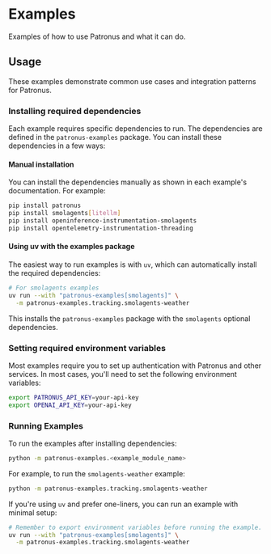 # Examples

Examples of how to use Patronus and what it can do.

## Usage

These examples demonstrate common use cases and integration patterns for Patronus.

### Installing required dependencies

Each example requires specific dependencies to run. The dependencies are defined in the `patronus-examples` package. You can install these dependencies in a few ways:

#### Manual installation

You can install the dependencies manually as shown in each example's documentation. For example:

```bash
pip install patronus
pip install smolagents[litellm]
pip install openinference-instrumentation-smolagents
pip install opentelemetry-instrumentation-threading
```

#### Using uv with the examples package

The easiest way to run examples is with `uv`, which can automatically install the required dependencies:

```bash
# For smolagents examples
uv run --with "patronus-examples[smolagents]" \
  -m patronus-examples.tracking.smolagents-weather
```

This installs the `patronus-examples` package with the `smolagents` optional dependencies.

### Setting required environment variables

Most examples require you to set up authentication with Patronus and other services. In most cases, you'll need to set the following environment variables:

```bash
export PATRONUS_API_KEY=your-api-key
export OPENAI_API_KEY=your-api-key
```

### Running Examples

To run the examples after installing dependencies:

```bash
python -m patronus-examples.<example_module_name>
```

For example, to run the `smolagents-weather` example:

```bash
python -m patronus-examples.tracking.smolagents-weather
```

If you're using `uv` and prefer one-liners, you can run an example with minimal setup:

```bash
# Remember to export environment variables before running the example.
uv run --with "patronus-examples[smolagents]" \
  -m patronus-examples.tracking.smolagents-weather
```
